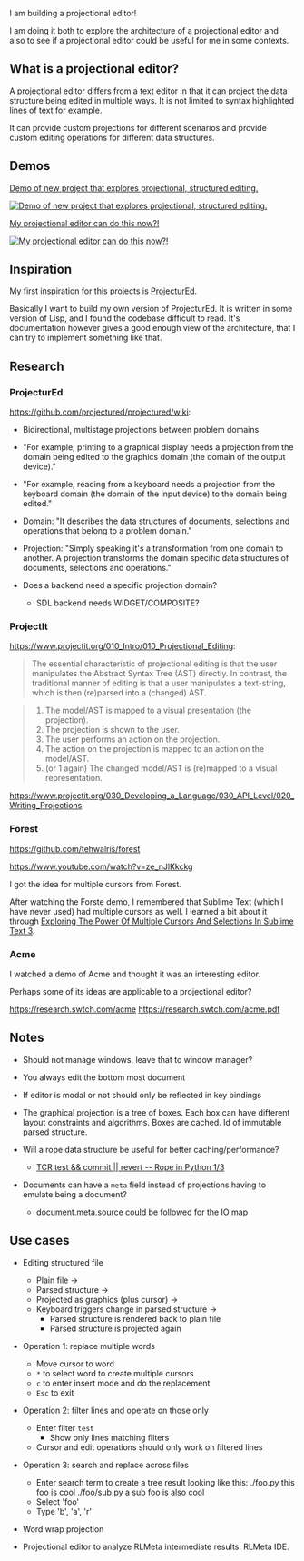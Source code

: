 I am building a projectional editor!

I am doing it both to explore the architecture of a projectional editor and
also to see if a projectional editor could be useful for me in some contexts.

## What is a projectional editor?

A projectional editor differs from a text editor in that it can project the
data structure being edited in multiple ways. It is not limited to syntax
highlighted lines of text for example.

It can provide custom projections for different scenarios and provide custom
editing operations for different data structures.

## Demos

[Demo of new project that explores projectional, structured editing.](https://youtu.be/GUX3DQjVg4c)

[![Demo of new project that explores projectional, structured editing.](https://img.youtube.com/vi/GUX3DQjVg4c/maxresdefault.jpg)](https://youtu.be/GUX3DQjVg4c "Demo of new project that explores projectional, structured editing.")

[My projectional editor can do this now?!](https://youtu.be/qa_2Bk4bLyw)

[![My projectional editor can do this now?!](https://img.youtube.com/vi/qa_2Bk4bLyw/maxresdefault.jpg)](https://youtu.be/qa_2Bk4bLyw "My projectional editor can do this now?!")

## Inspiration

My first inspiration for this projects is
[ProjecturEd](https://github.com/projectured/projectured).

Basically I want to build my own version of ProjecturEd. It is written in some
version of Lisp, and I found the codebase difficult to read. It's
documentation however gives a good enough view of the architecture, that I can
try to implement something like that.

## Research

### ProjecturEd

https://github.com/projectured/projectured/wiki:

* Bidirectional, multistage projections between problem domains

* "For example, printing to a graphical display needs a projection from the
  domain being edited to the graphics domain (the domain of the output
  device)."

* "For example, reading from a keyboard needs a projection from the keyboard
  domain (the domain of the input device) to the domain being edited."

* Domain: "It describes the data structures of documents, selections and
  operations that belong to a problem domain."

* Projection: "Simply speaking it's a transformation from one domain to
  another. A projection transforms the domain specific data structures of
  documents, selections and operations."

* Does a backend need a specific projection domain?

    * SDL backend needs WIDGET/COMPOSITE?

### ProjectIt

https://www.projectit.org/010_Intro/010_Projectional_Editing:

> The essential characteristic of projectional editing is that the user
> manipulates the Abstract Syntax Tree (AST) directly. In contrast, the
> traditional manner of editing is that a user manipulates a text-string, which
> is then (re)parsed into a (changed) AST.

> 1. The model/AST is mapped to a visual presentation (the projection).
> 2. The projection is shown to the user.
> 3. The user performs an action on the projection.
> 4. The action on the projection is mapped to an action on the model/AST.
> 5. (or 1 again) The changed model/AST is (re)mapped to a visual representation.

https://www.projectit.org/030_Developing_a_Language/030_API_Level/020_Writing_Projections

### Forest

https://github.com/tehwalris/forest

https://www.youtube.com/watch?v=ze_nJlKkckg

I got the idea for multiple cursors from Forest.

After watching the Forste demo, I remembered that Sublime Text (which I have
never used) had multiple cursors as well. I learned a bit about it through
[Exploring The Power Of Multiple Cursors And Selections In Sublime Text
3](https://www.bennadel.com/blog/3798-exploring-the-power-of-multiple-cursors-and-selections-in-sublime-text-3.htm).

### Acme

I watched a demo of Acme and thought it was an interesting editor.

Perhaps some of its ideas are applicable to a projectional editor?

https://research.swtch.com/acme
https://research.swtch.com/acme.pdf

## Notes

* Should not manage windows, leave that to window manager?

* You always edit the bottom most document

* If editor is modal or not should only be reflected in key bindings

* The graphical projection is a tree of boxes. Each box can have different
  layout constraints and algorithms. Boxes are cached. Id of immutable parsed
  structure.

* Will a rope data structure be useful for better caching/performance?

    * [TCR test && commit || revert -- Rope in Python 1/3](https://youtu.be/Aof0F9DvTFg)

* Documents can have a `meta` field instead of projections having to emulate
  being a document?

    * document.meta.source could be followed for the IO map

## Use cases

* Editing structured file
    * Plain file ->
    * Parsed structure ->
    * Projected as graphics (plus cursor) ->
    * Keyboard triggers change in parsed structure ->
        * Parsed structure is rendered back to plain file
        * Parsed structure is projected again

* Operation 1: replace multiple words
    * Move cursor to word
    * `*` to select word to create multiple cursors
    * `c` to enter insert mode and do the replacement
    * `Esc` to exit

* Operation 2: filter lines and operate on those only
    * Enter filter `test`
        * Show only lines matching filters
    * Cursor and edit operations should only work on filtered lines

* Operation 3: search and replace across files
    * Enter search term to create a tree result looking like this:
        ./foo.py
            this foo is cool
        ./foo/sub.py
            a sub foo is also cool
    * Select 'foo'
    * Type 'b', 'a', 'r'

* Word wrap projection

* Projectional editor to analyze RLMeta intermediate results. RLMeta IDE.

